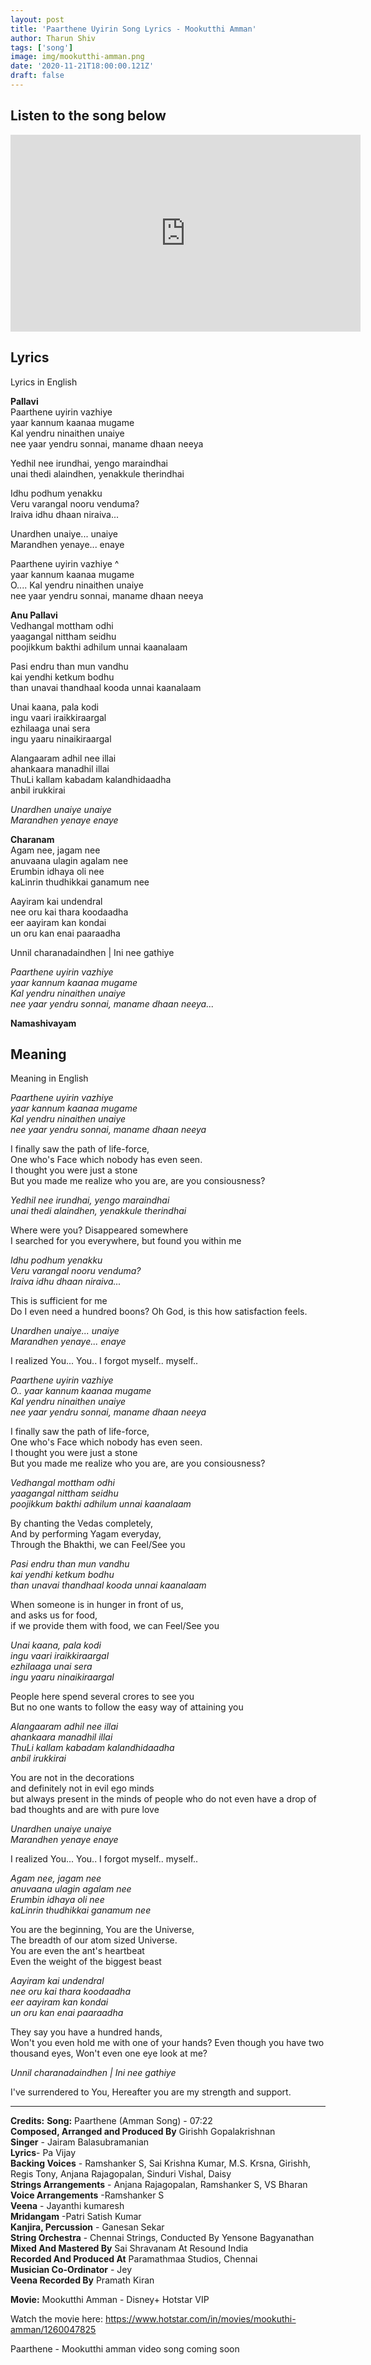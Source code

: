 ```yaml
---
layout: post
title: 'Paarthene Uyirin Song Lyrics - Mookutthi Amman'
author: Tharun Shiv
tags: ['song']
image: img/mookutthi-amman.png
date: '2020-11-21T18:00:00.121Z'
draft: false
---
```


## Listen to the song below

<iframe width="560" height="315" src="https://www.youtube-nocookie.com/embed/j0m1mcn7Iro?start=442" frameborder="0" allow="accelerometer; autoplay; clipboard-write; encrypted-media; gyroscope; picture-in-picture" allowfullscreen></iframe>

## Lyrics<br/>

<tiny>Lyrics in English</tiny>

**Pallavi**<br/>
Paarthene uyirin vazhiye<br/>
yaar kannum kaanaa mugame<br/>
Kal yendru ninaithen unaiye<br/>
nee yaar yendru sonnai, maname dhaan neeya<br/>

Yedhil nee irundhai, yengo maraindhai<br/>
unai thedi alaindhen, yenakkule therindhai

Idhu podhum yenakku<br/>
Veru varangal nooru venduma?<br/>
Iraiva idhu dhaan niraiva...

Unardhen unaiye... unaiye<br/>
Marandhen yenaye... enaye<br/>

Paarthene uyirin vazhiye ^<br/>
yaar kannum kaanaa mugame<br/>
O.... Kal yendru ninaithen unaiye<br/>
nee yaar yendru sonnai, maname dhaan neeya<br/>

**Anu Pallavi**<br/>
Vedhangal mottham odhi<br/>
yaagangal nittham seidhu<br/>
poojikkum bakthi adhilum unnai kaanalaam<br/>

Pasi endru than mun vandhu<br/>
kai yendhi ketkum bodhu<br/>
than unavai thandhaal kooda unnai kaanalaam<br/>

Unai kaana, pala kodi<br/>
ingu vaari iraikkiraargal<br/>
ezhilaaga unai sera<br/>
ingu yaaru ninaikiraargal<br/>

Alangaaram adhil nee illai<br/>
ahankaara manadhil illai<br/>
ThuLi kallam kabadam kalandhidaadha<br/>
anbil irukkirai<br/>

_Unardhen unaiye unaiye_<br/>
_Marandhen yenaye enaye_

**Charanam**<br/>
Agam nee, jagam nee<br/>
anuvaana ulagin agalam nee<br/>
Erumbin idhaya oli nee<br/>
kaLinrin thudhikkai ganamum nee<br/>

Aayiram kai undendral<br/>
nee oru kai thara koodaadha<br/>
eer aayiram kan kondai<br/>
un oru kan enai paaraadha<br/>

Unnil charanadaindhen | Ini nee gathiye

_Paarthene uyirin vazhiye_<br/>
_yaar kannum kaanaa mugame_<br/>
_Kal yendru ninaithen unaiye_<br/>
_nee yaar yendru sonnai, maname dhaan neeya..._<br/>

**Namashivayam**

## Meaning

<tiny>Meaning in English</tiny>

_Paarthene uyirin vazhiye_<br/>
_yaar kannum kaanaa mugame_<br/>
_Kal yendru ninaithen unaiye_<br/>
_nee yaar yendru sonnai, maname dhaan neeya_<br/>

I finally saw the path of life-force,<br/>
One who's Face which nobody has even seen.<br/>
I thought you were just a stone<br/>
But you made me realize who you are, are you consiousness?<br/>

_Yedhil nee irundhai, yengo maraindhai_<br/>
_unai thedi alaindhen, yenakkule therindhai_

Where were you? Disappeared somewhere<br/>
I searched for you everywhere, but found you within me

_Idhu podhum yenakku_<br/>
_Veru varangal nooru venduma?_<br/>
_Iraiva idhu dhaan niraiva..._

This is sufficient for me<br/>
Do I even need a hundred boons?
Oh God, is this how satisfaction feels.

_Unardhen unaiye... unaiye_<br/>
_Marandhen yenaye... enaye_<br/>

I realized You... You..
I forgot myself.. myself..

_Paarthene uyirin vazhiye_<br/>
_O.. yaar kannum kaanaa mugame_<br/>
_Kal yendru ninaithen unaiye_<br/>
_nee yaar yendru sonnai, maname dhaan neeya_<br/>

I finally saw the path of life-force,<br/>
One who's Face which nobody has even seen.<br/>
I thought you were just a stone<br/>
But you made me realize who you are, are you consiousness?<br/>

_Vedhangal mottham odhi_<br/>
_yaagangal nittham seidhu_<br/>
_poojikkum bakthi adhilum unnai kaanalaam_<br/>

By chanting the Vedas completely,<br/>
And by performing Yagam everyday,<br/>
Through the Bhakthi, we can Feel/See you<br/>

_Pasi endru than mun vandhu_<br/>
_kai yendhi ketkum bodhu_<br/>
_than unavai thandhaal kooda unnai kaanalaam_<br/>

When someone is in hunger in front of us,<br/>
and asks us for food,<br/>
if we provide them with food, we can Feel/See you<br/>

_Unai kaana, pala kodi_<br/>
_ingu vaari iraikkiraargal_<br/>
_ezhilaaga unai sera_<br/>
_ingu yaaru ninaikiraargal_<br/>

People here spend several crores to see you <br/>
But no one wants to follow the easy way of attaining you <br/>

_Alangaaram adhil nee illai_<br/>
_ahankaara manadhil illai_<br/>
_ThuLi kallam kabadam kalandhidaadha_<br/>
_anbil irukkirai_<br/>

You are not in the decorations<br/>
and definitely not in evil ego minds<br/>
but always present in the minds of people who do not even have a drop of bad thoughts and are with pure love<br>

_Unardhen unaiye unaiye_<br/>
_Marandhen yenaye enaye_

I realized You... You..
I forgot myself.. myself..

_Agam nee, jagam nee_<br/>
_anuvaana ulagin agalam nee_<br/>
_Erumbin idhaya oli nee_<br/>
_kaLinrin thudhikkai ganamum nee_<br/>

You are the beginning, You are the Universe,<br/>
The breadth of our atom sized Universe.<br/>
You are even the ant's heartbeat<br/>
Even the weight of the biggest beast<br/>

_Aayiram kai undendral_<br/>
_nee oru kai thara koodaadha_<br/>
_eer aayiram kan kondai_<br/>
_un oru kan enai paaraadha_<br/>

They say you have a hundred hands, <br/>
Won't you even hold me with one of your hands?
Even though you have two thousand eyes,
Won't even one eye look at me?

_Unnil charanadaindhen | Ini nee gathiye_

I've surrendered to You,
Hereafter you are my strength and support.

---

**Credits:**
**Song:** Paarthene (Amman Song) - 07:22<br/>
**Composed, Arranged and Produced By** Girishh Gopalakrishnan<br/>
**Singer** - Jairam Balasubramanian<br/>
**Lyrics**- Pa Vijay<br/>
**Backing Voices** - Ramshanker S, Sai Krishna Kumar, M.S. Krsna, Girishh, Regis Tony, Anjana Rajagopalan, Sinduri Vishal, Daisy<br/>
**Strings Arrangements** - Anjana Rajagopalan, Ramshanker S, VS Bharan<br/>
**Voice Arrangements** -Ramshanker S<br/>
**Veena** - Jayanthi kumaresh<br/>
**Mridangam** -Patri Satish Kumar<br/>
**Kanjira, Percussion** - Ganesan Sekar<br/>
**String Orchestra** - Chennai Strings, Conducted By Yensone Bagyanathan<br/>
**Mixed And Mastered By** Sai Shravanam At Resound India<br/>
**Recorded And Produced At** Paramathmaa Studios, Chennai<br/>
**Musician Co-Ordinator** - Jey<br/>
**Veena Recorded By** Pramath Kiran<br/>

**Movie:** Mookutthi Amman - Disney+ Hotstar VIP

Watch the movie here: https://www.hotstar.com/in/movies/mookuthi-amman/1260047825

Paarthene - Mookutthi amman video song coming soon
